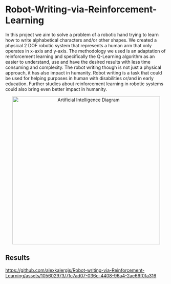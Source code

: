 # Robot-Writing-via-Reinforcement-Learning
In this project we aim to solve a problem of a robotic hand trying to learn how to write alphabetical characters and/or other shapes. We created a physical 2 DOF robotic system that represents a human arm that only operates in x-axis and y-axis. The methodology we used is an adaptation of reinforcement learning and specifically the Q-Learning algorithm as an easier to understand, use and have the desired results with less time consuming and complexity. The robot writing though is not just a physical approach, it has also impact in humanity. Robot writing is a task that could be used for helping purposes in human with disabilities or/and in early education. Further studies about reinforcement learning in robotic systems could also bring even better impact in humanity.


<div align="center">
  <img width="461" alt="Artificial Intelligence Diagram" src="https://github.com/alexkalergis/Robot-writing-via-Reinforcement-Learning/assets/105602973/d76c1ce1-1a01-404c-8ee3-3e1cf8eb6432">
</div>



## Results
https://github.com/alexkalergis/Robot-writing-via-Reinforcement-Learning/assets/105602973/7fc7ad07-036c-4408-96a4-2ae66f0fa316


